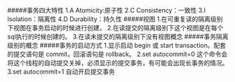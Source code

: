 #####事务四大特性
    1.A
        Atomicity:原子性
    2.C
        Consistency：一致性
    3.I
        Isolation：隔离性
    4.D
        Durability：持久性
#####视图
    1.在可重复读的隔离级别下视图在事务启动的时候进行创建，
    2.在读提交的隔离级别下这个视图是在每个sql执行的时候创建的。
    3.在读未提交的隔离级别下没有视图概念
#####事务隔离级别的概念
#####事务的启动方式
    1.显示启动
        begin 或 start transaction。配套的提交语句是 commit，回滚语句是 rollback。
    2.set autocommit=0
        这个命令会将这个线程的自动提交关掉，必须显示的提交事务，有可能会出现长事务的情况。
    3.set autocommit=1
        自动开启提交事务

     
            